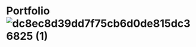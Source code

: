 # Portfolio![dc8ec8d39dd7f75cb6d0de815dc36825 (1)](https://user-images.githubusercontent.com/109630476/211229678-99d931d7-a1da-4ca5-8e97-4778b711a554.png)
